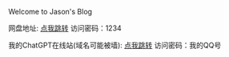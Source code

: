 Welcome to Jason's Blog

网盘地址: [点我跳转](https://wwbb.lanzout.com/b04dumxdg)
访问密码：1234

我的ChatGPT在线站(域名可能被墙): [点我跳转](https://chat.jason1737.top)
访问密码：我的QQ号
